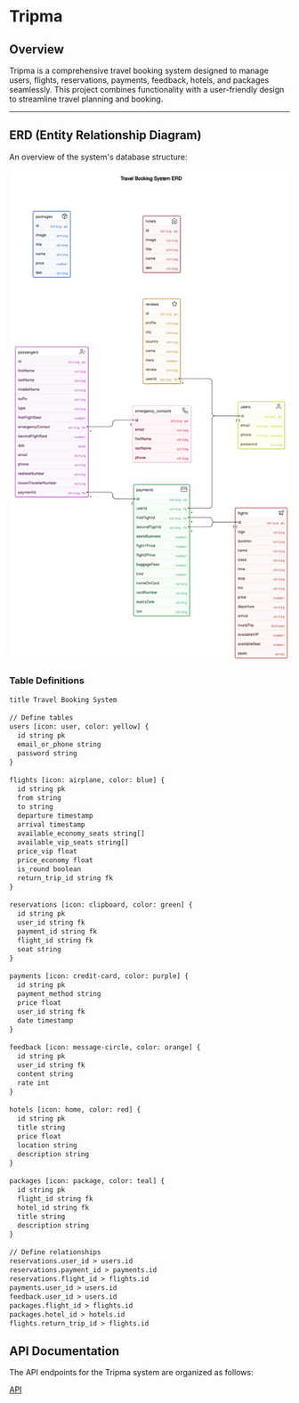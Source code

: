 # Tripma

## Overview
Tripma is a comprehensive travel booking system designed to manage users, flights, reservations, payments, feedback, hotels, and packages seamlessly. This project combines functionality with a user-friendly design to streamline travel planning and booking.

---

## ERD (Entity Relationship Diagram)

An overview of the system's database structure:

![ERD Diagram](./assets/diagram.png)

### Table Definitions
```plaintext
title Travel Booking System

// Define tables
users [icon: user, color: yellow] {
  id string pk
  email_or_phone string
  password string
}

flights [icon: airplane, color: blue] {
  id string pk
  from string
  to string
  departure timestamp
  arrival timestamp
  available_economy_seats string[]
  available_vip_seats string[]
  price_vip float
  price_economy float
  is_round boolean
  return_trip_id string fk
}

reservations [icon: clipboard, color: green] {
  id string pk
  user_id string fk
  payment_id string fk
  flight_id string fk
  seat string
}

payments [icon: credit-card, color: purple] {
  id string pk
  payment_method string
  price float
  user_id string fk
  date timestamp
}

feedback [icon: message-circle, color: orange] {
  id string pk
  user_id string fk
  content string
  rate int
}

hotels [icon: home, color: red] {
  id string pk
  title string
  price float
  location string
  description string
}

packages [icon: package, color: teal] {
  id string pk
  flight_id string fk
  hotel_id string fk
  title string
  description string
}

// Define relationships
reservations.user_id > users.id
reservations.payment_id > payments.id
reservations.flight_id > flights.id
payments.user_id > users.id
feedback.user_id > users.id
packages.flight_id > flights.id
packages.hotel_id > hotels.id
flights.return_trip_id > flights.id
```

## API Documentation

The API endpoints for the Tripma system are organized as follows:

[API](https://app.swaggerhub.com/apis/ABDELRHMANIBRAHIMSAA/Tripma/1.0.0)
